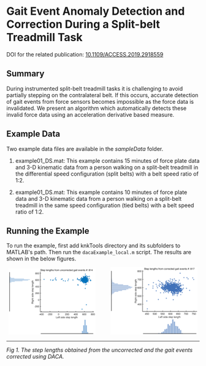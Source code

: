 # Gait Event Anomaly Detection and Correction During a Split-belt Treadmill Task

DOI for the related publication: [10.1109/ACCESS.2019.2918559](https://doi.org/10.1109/ACCESS.2019.2918559)

## Summary

During instrumented split-belt treadmill tasks it is challenging to avoid partially stepping on the contralateral belt. If this occurs, accurate detection of gait events from force sensors becomes impossible as the force data is invalidated. We present an algorithm which automatically detects these invalid force data using an acceleration derivative based measure.

## Example Data

Two example data files are available in the *sampleData* folder. 

1. example01_DS.mat: This example contains 15 minutes of  force plate data and 3-D kinematic data from a person walking on a split-belt treadmill in the differential speed configuration (split belts) with a belt speed ratio of 1:2.

1. example01_DS.mat: This example contains 10 minutes of  force plate data and 3-D kinematic data from a person walking on a split-belt treadmill in the same speed configuration (tied belts) with a belt speed ratio of 1:2.

## Running the Example

To run the example, first add knkTools directory and its subfolders to MATLAB's path. Then run the `dacaExample_local.m` script. The results are shown in the below figures.

<p align="center">
<img alt="DACA Example" src="../../docs/figs/uncorrected.png" height="auto" width="45%" style="margin-right:40px;"/><img alt="DACA Example" src="../../docs/figs/corrected.png" height="auto" width="45%"/><hr>
<em>Fig 1. The step lengths obtained from the uncorrected and the gait events corrected using DACA.</em>
</p>